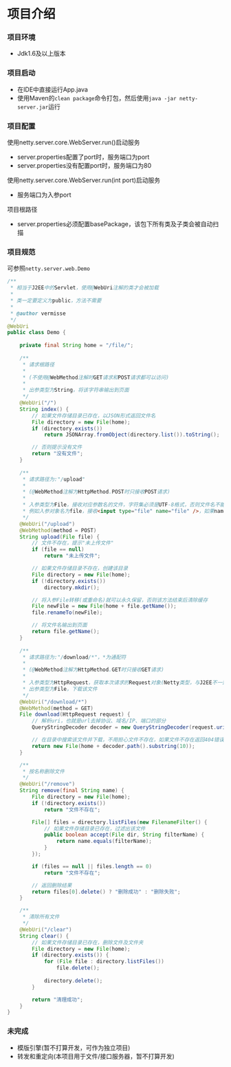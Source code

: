 # 项目介绍 #

### 项目环境 ###
* Jdk1.6及以上版本

### 项目启动 ###
* 在IDE中直接运行App.java
* 使用Maven的`clean package`命令打包，然后使用`java -jar netty-server.jar`运行

### 项目配置 ###
使用netty.server.core.WebServer.run()启动服务
* server.properties配置了port时，服务端口为port
* server.properties没有配置port时，服务端口为80

使用netty.server.core.WebServer.run(int port)启动服务
* 服务端口为入参port

项目根路径
* server.properties必须配置basePackage，该包下所有类及子类会被自动扫描

### 项目规范 ###
可参照`netty.server.web.Demo`
```java
/**
 * 相当于J2EE中的Servlet，使用@WebUri注解的类才会被加载
 * 
 * 类一定要定义为public，方法不需要
 * 
 * @author vermisse
 */
@WebUri
public class Demo {
	
	private final String home = "/file/";
	
	/**
	 * 请求根路径
	 * 
	 * (不使用@WebMethod注解时GET请求和POST请求都可以访问)
	 * 
	 * 出参类型为String，将该字符串输出到页面
	 */
	@WebUri("/")
	String index() {
		// 如果文件存储目录已存在，以JSON形式返回文件名
		File directory = new File(home);
		if (directory.exists())
			return JSONArray.fromObject(directory.list()).toString();

		// 否则提示没有文件
		return "没有文件";
	}
	
	/**
	 * 请求路径为:"/upload"
	 * 
	 * (@WebMethod注解为HttpMethod.POST时只接收POST请求)
	 * 
	 * 入参类型为File，接收对应参数名的文件，字符集必须是UTF-8格式，否则文件名不能为中文
	 * 例如入参对象名为file，接收<input type="file" name="file" />，如果name为file的文件有多个，则接收第一个
	 */
	@WebUri("/upload")
	@WebMethod(method = POST)
	String upload(File file) {
		// 文件不存在，提示"未上传文件"
		if (file == null)
			return "未上传文件";

		// 如果文件存储目录不存在，创建该目录
		File directory = new File(home);
		if (!directory.exists())
			directory.mkdir();

		// 将入参File转移(或重命名)就可以永久保留，否则该方法结束后清除缓存
		File newFile = new File(home + file.getName());
		file.renameTo(newFile);

		// 将文件名输出到页面
		return file.getName();
	}
	
	/**
	 * 请求路径为:"/download/*"，*为通配符
	 * 
	 * (@WebMethod注解为HttpMethod.GET时只接收GET请求)
	 * 
	 * 入参类型为HttpRequest，获取本次请求的Request对象(Netty类型，与J2EE不一致)
	 * 出参类型为File，下载该文件
	 */
	@WebUri("/download/*")
	@WebMethod(method = GET)
	File download(HttpRequest request) {
		// 解析uri，也就是url去掉协议、域名/IP、端口的部分
		QueryStringDecoder decoder = new QueryStringDecoder(request.uri());

		// 在目录中搜索该文件并下载，不用担心文件不存在，如果文件不存在返回404错误
		return new File(home + decoder.path().substring(10));
	}

	/**
	 * 按名称删除文件
	 */
	@WebUri("/remove")
	String remove(final String name) {
		File directory = new File(home);
		if (!directory.exists())
			return "文件不存在";

		File[] files = directory.listFiles(new FilenameFilter() {
			// 如果文件存储目录已存在，过滤出该文件
			public boolean accept(File dir, String filterName) {
				return name.equals(filterName);
			}
		});

		if (files == null || files.length == 0)
			return "文件不存在";

		// 返回删除结果
		return files[0].delete() ? "删除成功" : "删除失败";
	}

	/**
	 * 清除所有文件
	 */
	@WebUri("/clear")
	String clear() {
		// 如果文件存储目录已存在，删除文件及文件夹
		File directory = new File(home);
		if (directory.exists()) {
			for (File file : directory.listFiles())
				file.delete();
			
			directory.delete();
		}

		return "清理成功";
	}
}
```

### 未完成 ###
* 模版引擎(暂不打算开发，可作为独立项目)
* 转发和重定向(本项目用于文件/接口服务器，暂不打算开发)